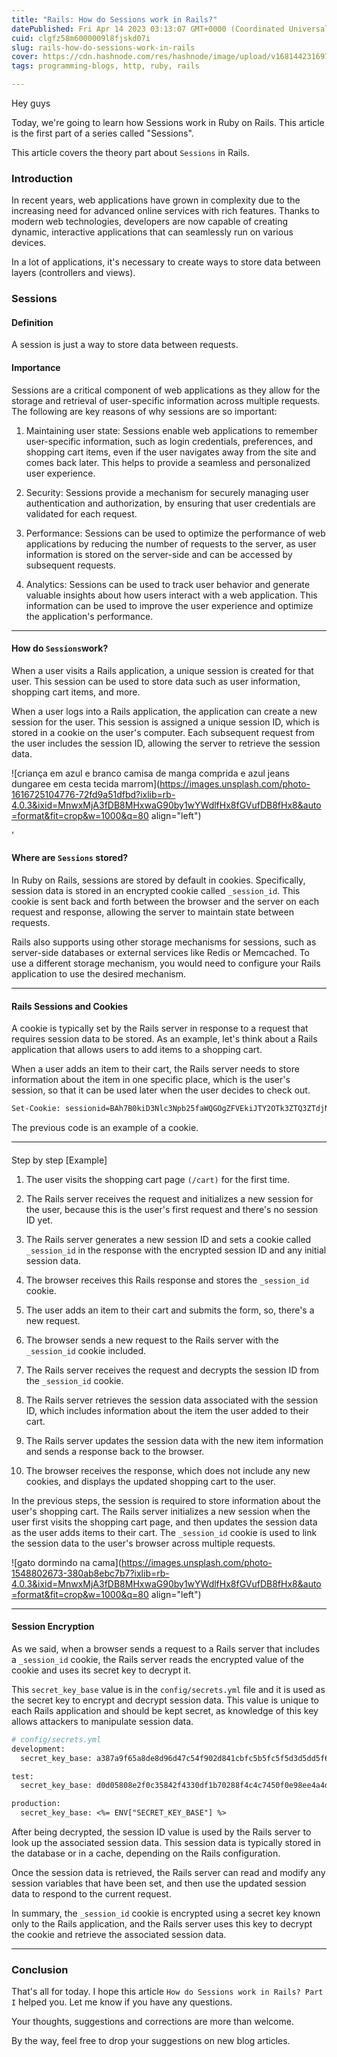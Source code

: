```yaml
---
title: "Rails: How do Sessions work in Rails?"
datePublished: Fri Apr 14 2023 03:13:07 GMT+0000 (Coordinated Universal Time)
cuid: clgfz58m6000009l8fjskd07i
slug: rails-how-do-sessions-work-in-rails
cover: https://cdn.hashnode.com/res/hashnode/image/upload/v1681442316977/1e3e1f01-9496-40ce-8046-7ac22a246659.webp
tags: programming-blogs, http, ruby, rails

---
```


Hey guys

Today, we're going to learn how Sessions work in Ruby on Rails. This article is the first part of a series called "Sessions".

This article covers the theory part about `Sessions` in Rails.

### Introduction

In recent years, web applications have grown in complexity due to the increasing need for advanced online services with rich features. Thanks to modern web technologies, developers are now capable of creating dynamic, interactive applications that can seamlessly run on various devices.

In a lot of applications, it's necessary to create ways to store data between layers (controllers and views).

### Sessions

#### Definition

A session is just a way to store data between requests.

#### Importance

Sessions are a critical component of web applications as they allow for the storage and retrieval of user-specific information across multiple requests. The following are key reasons of why sessions are so important:

1. Maintaining user state: Sessions enable web applications to remember user-specific information, such as login credentials, preferences, and shopping cart items, even if the user navigates away from the site and comes back later. This helps to provide a seamless and personalized user experience.
    
2. Security: Sessions provide a mechanism for securely managing user authentication and authorization, by ensuring that user credentials are validated for each request.
    
3. Performance: Sessions can be used to optimize the performance of web applications by reducing the number of requests to the server, as user information is stored on the server-side and can be accessed by subsequent requests.
    
4. Analytics: Sessions can be used to track user behavior and generate valuable insights about how users interact with a web application. This information can be used to improve the user experience and optimize the application's performance.
    

---

#### How do `Sessions`work?

When a user visits a Rails application, a unique session is created for that user. This session can be used to store data such as user information, shopping cart items, and more.

When a user logs into a Rails application, the application can create a new session for the user. This session is assigned a unique session ID, which is stored in a cookie on the user's computer. Each subsequent request from the user includes the session ID, allowing the server to retrieve the session data.

![criança em azul e branco camisa de manga comprida e azul jeans dungaree em cesta tecida marrom](https://images.unsplash.com/photo-1616725104776-72fd9a51dfbd?ixlib=rb-4.0.3&ixid=MnwxMjA3fDB8MHxwaG90by1wYWdlfHx8fGVufDB8fHx8&auto=format&fit=crop&w=1000&q=80 align="left")

'

#### Where are `Sessions` stored?

In Ruby on Rails, sessions are stored by default in cookies. Specifically, session data is stored in an encrypted cookie called `_session_id`. This cookie is sent back and forth between the browser and the server on each request and response, allowing the server to maintain state between requests.

Rails also supports using other storage mechanisms for sessions, such as server-side databases or external services like Redis or Memcached. To use a different storage mechanism, you would need to configure your Rails application to use the desired mechanism.

---

#### Rails Sessions and Cookies

A cookie is typically set by the Rails server in response to a request that requires session data to be stored. As an example, let's think about a Rails application that allows users to add items to a shopping cart.

When a user adds an item to their cart, the Rails server needs to store information about the item in one specific place, which is the user's session, so that it can be used later when the user decides to check out.

```apache
Set-Cookie: sessionid=BAh7B0kiD3Nlc3Npb25faWQGOgZFVEkiJTY2OTk3ZTQ3ZTdjN2IzYzA0YjYzYmY1NTVmYzVlYmEwBjsAVEkiEF9jc3JmX3Rva2VuBjsARkkiMVRmNGZZVXNITlB6Uk50MUZpd0phZ1NQTVhJYlN0Y0pBbHlURXpUSnZReXM9BjsARg%3D%3D--4fa2d54020f06585e9a9f465aaf5323526da5e14; path=/; HttpOnly
```

The previous code is an example of a cookie.

---

####   
Step by step \[Example\]

1. The user visits the shopping cart page `(/cart)` for the first time.
    
2. The Rails server receives the request and initializes a new session for the user, because this is the user's first request and there's no session ID yet.
    
3. The Rails server generates a new session ID and sets a cookie called `_session_id` in the response with the encrypted session ID and any initial session data.
    
4. The browser receives this Rails response and stores the `_session_id` cookie.
    
5. The user adds an item to their cart and submits the form, so, there's a new request.
    
6. The browser sends a new request to the Rails server with the `_session_id` cookie included.
    
7. The Rails server receives the request and decrypts the session ID from the `_session_id` cookie.
    
8. The Rails server retrieves the session data associated with the session ID, which includes information about the item the user added to their cart.
    
9. The Rails server updates the session data with the new item information and sends a response back to the browser.
    
10. The browser receives the response, which does not include any new cookies, and displays the updated shopping cart to the user.
    

In the previous steps, the session is required to store information about the user's shopping cart. The Rails server initializes a new session when the user first visits the shopping cart page, and then updates the session data as the user adds items to their cart. The `_session_id` cookie is used to link the session data to the user's browser across multiple requests.

![gato dormindo na cama](https://images.unsplash.com/photo-1548802673-380ab8ebc7b7?ixlib=rb-4.0.3&ixid=MnwxMjA3fDB8MHxwaG90by1wYWdlfHx8fGVufDB8fHx8&auto=format&fit=crop&w=1000&q=80 align="left")

---

#### Session Encryption

As we said, when a browser sends a request to a Rails server that includes a `_session_id` cookie, the Rails server reads the encrypted value of the cookie and uses its secret key to decrypt it.

This `secret_key_base` value is in the `config/secrets.yml` file and it is used as the secret key to encrypt and decrypt session data. This value is unique to each Rails application and should be kept secret, as knowledge of this key allows attackers to manipulate session data.

```apache
# config/secrets.yml
development:
  secret_key_base: a387a9f65a8de8d96d47c54f902d841cbfc5b5fc5f5d3d5dd5f6dc07a12e41743db3c2a644d64c3f8a87edf0c7982146a1e9c75b79e1bc7f46472d0660c7dd2

test:
  secret_key_base: d0d05808e2f0c35842f4330df1b70288f4c4c7450f0e98ee4a4d8cc69172c9a480bfb79ec13769d5b5a35ca5f5d5f2a3ed5aa6e518a6a9d6a2c3e3a6de08437

production:
  secret_key_base: <%= ENV["SECRET_KEY_BASE"] %>
```

After being decrypted, the session ID value is used by the Rails server to look up the associated session data. This session data is typically stored in the database or in a cache, depending on the Rails configuration.

Once the session data is retrieved, the Rails server can read and modify any session variables that have been set, and then use the updated session data to respond to the current request.

In summary, the `_session_id` cookie is encrypted using a secret key known only to the Rails application, and the Rails server uses this key to decrypt the cookie and retrieve the associated session data.

---

### **Conclusion**

That's all for today. I hope this article `How do Sessions work in Rails? Part I` helped you. Let me know if you have any questions.

Your thoughts, suggestions and corrections are more than welcome.

By the way, feel free to drop your suggestions on new blog articles.
